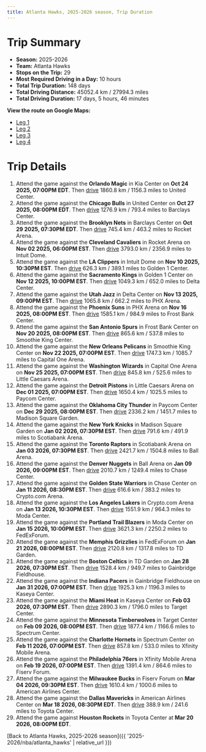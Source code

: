 ```yaml
---
title: Atlanta Hawks, 2025-2026 season, Trip Duration
---
```


# Trip Summary
- **Season:** 2025-2026
- **Team:** Atlanta Hawks
- **Stops on the Trip:** 29
- **Most Required Driving in a Day:** 10 hours
- **Total Trip Duration:** 148 days
- **Total Driving Distance:** 45052.4 km / 27994.3 miles
- **Total Driving Duration:** 17 days, 5 hours, 46 minutes

**View the route on Google Maps:**
- [Leg 1](https://www.google.com/maps/dir/Kia+Center+Orlando+FL/United+Center+Chicago+IL/Barclays+Center+Brooklyn+NY/Rocket+Arena+Cleveland+OH/Intuit+Dome+Inglewood+CA/Golden+1+Center+Sacramento+CA/Delta+Center+Salt+Lake+City+UT/PHX+Arena+Phoenix+AZ/Frost+Bank+Center+San+Antonio+TX/Smoothie+King+Center+New+Orleans+LA)
- [Leg 2](https://www.google.com/maps/dir/Smoothie+King+Center+New+Orleans+LA/Capital+One+Arena+Washington+DC/Little+Caesars+Arena+Detroit+MI/Paycom+Center+Oklahoma+City+OK/Madison+Square+Garden+New+York+NY/Scotiabank+Arena+Toronto+ON/Ball+Arena+Denver+CO/Chase+Center+San+Francisco+CA/Crypto.com+Arena+Los+Angeles+CA/Moda+Center+Portland+OR)
- [Leg 3](https://www.google.com/maps/dir/Moda+Center+Portland+OR/FedExForum+Memphis+TN/TD+Garden+Boston+MA/Gainbridge+Fieldhouse+Indianapolis+IN/Kaseya+Center+Miami+FL/Target+Center+Minneapolis+MN/Spectrum+Center+Charlotte+NC/Xfinity+Mobile+Arena+Philadelphia+PA/Fiserv+Forum+Milwaukee+WI/American+Airlines+Center+Dallas+TX)
- [Leg 4](https://www.google.com/maps/dir/American+Airlines+Center+Dallas+TX/Toyota+Center+Houston+TX)

# Trip Details
1. Attend the game against the **Orlando Magic** in Kia Center on **Oct 24 2025, 07:00PM EDT**. Then [drive](https://www.google.com/maps/dir/Kia+Center+Orlando+FL/United+Center+Chicago+IL) 1860.8 km / 1156.3 miles to United Center.
2. Attend the game against the **Chicago Bulls** in United Center on **Oct 27 2025, 08:00PM EDT**. Then [drive](https://www.google.com/maps/dir/United+Center+Chicago+IL/Barclays+Center+Brooklyn+NY) 1276.9 km / 793.4 miles to Barclays Center.
3. Attend the game against the **Brooklyn Nets** in Barclays Center on **Oct 29 2025, 07:30PM EDT**. Then [drive](https://www.google.com/maps/dir/Barclays+Center+Brooklyn+NY/Rocket+Arena+Cleveland+OH) 745.4 km / 463.2 miles to Rocket Arena.
4. Attend the game against the **Cleveland Cavaliers** in Rocket Arena on **Nov 02 2025, 06:00PM EST**. Then [drive](https://www.google.com/maps/dir/Rocket+Arena+Cleveland+OH/Intuit+Dome+Inglewood+CA) 3793.0 km / 2356.9 miles to Intuit Dome.
5. Attend the game against the **LA Clippers** in Intuit Dome on **Nov 10 2025, 10:30PM EST**. Then [drive](https://www.google.com/maps/dir/Intuit+Dome+Inglewood+CA/Golden+1+Center+Sacramento+CA) 626.3 km / 389.1 miles to Golden 1 Center.
6. Attend the game against the **Sacramento Kings** in Golden 1 Center on **Nov 12 2025, 10:00PM EST**. Then [drive](https://www.google.com/maps/dir/Golden+1+Center+Sacramento+CA/Delta+Center+Salt+Lake+City+UT) 1049.3 km / 652.0 miles to Delta Center.
7. Attend the game against the **Utah Jazz** in Delta Center on **Nov 13 2025, 09:00PM EST**. Then [drive](https://www.google.com/maps/dir/Delta+Center+Salt+Lake+City+UT/PHX+Arena+Phoenix+AZ) 1065.8 km / 662.2 miles to PHX Arena.
8. Attend the game against the **Phoenix Suns** in PHX Arena on **Nov 16 2025, 08:00PM EST**. Then [drive](https://www.google.com/maps/dir/PHX+Arena+Phoenix+AZ/Frost+Bank+Center+San+Antonio+TX) 1585.1 km / 984.9 miles to Frost Bank Center.
9. Attend the game against the **San Antonio Spurs** in Frost Bank Center on **Nov 20 2025, 08:00PM EST**. Then [drive](https://www.google.com/maps/dir/Frost+Bank+Center+San+Antonio+TX/Smoothie+King+Center+New+Orleans+LA) 865.6 km / 537.8 miles to Smoothie King Center.
10. Attend the game against the **New Orleans Pelicans** in Smoothie King Center on **Nov 22 2025, 07:00PM EST**. Then [drive](https://www.google.com/maps/dir/Smoothie+King+Center+New+Orleans+LA/Capital+One+Arena+Washington+DC) 1747.3 km / 1085.7 miles to Capital One Arena.
11. Attend the game against the **Washington Wizards** in Capital One Arena on **Nov 25 2025, 07:00PM EST**. Then [drive](https://www.google.com/maps/dir/Capital+One+Arena+Washington+DC/Little+Caesars+Arena+Detroit+MI) 845.8 km / 525.6 miles to Little Caesars Arena.
12. Attend the game against the **Detroit Pistons** in Little Caesars Arena on **Dec 01 2025, 07:00PM EST**. Then [drive](https://www.google.com/maps/dir/Little+Caesars+Arena+Detroit+MI/Paycom+Center+Oklahoma+City+OK) 1650.4 km / 1025.5 miles to Paycom Center.
13. Attend the game against the **Oklahoma City Thunder** in Paycom Center on **Dec 29 2025, 08:00PM EST**. Then [drive](https://www.google.com/maps/dir/Paycom+Center+Oklahoma+City+OK/Madison+Square+Garden+New+York+NY) 2336.2 km / 1451.7 miles to Madison Square Garden.
14. Attend the game against the **New York Knicks** in Madison Square Garden on **Jan 02 2026, 07:30PM EST**. Then [drive](https://www.google.com/maps/dir/Madison+Square+Garden+New+York+NY/Scotiabank+Arena+Toronto+ON) 791.6 km / 491.9 miles to Scotiabank Arena.
15. Attend the game against the **Toronto Raptors** in Scotiabank Arena on **Jan 03 2026, 07:30PM EST**. Then [drive](https://www.google.com/maps/dir/Scotiabank+Arena+Toronto+ON/Ball+Arena+Denver+CO) 2421.7 km / 1504.8 miles to Ball Arena.
16. Attend the game against the **Denver Nuggets** in Ball Arena on **Jan 09 2026, 09:00PM EST**. Then [drive](https://www.google.com/maps/dir/Ball+Arena+Denver+CO/Chase+Center+San+Francisco+CA) 2010.7 km / 1249.4 miles to Chase Center.
17. Attend the game against the **Golden State Warriors** in Chase Center on **Jan 11 2026, 08:30PM EST**. Then [drive](https://www.google.com/maps/dir/Chase+Center+San+Francisco+CA/Crypto.com+Arena+Los+Angeles+CA) 616.6 km / 383.2 miles to Crypto.com Arena.
18. Attend the game against the **Los Angeles Lakers** in Crypto.com Arena on **Jan 13 2026, 10:30PM EST**. Then [drive](https://www.google.com/maps/dir/Crypto.com+Arena+Los+Angeles+CA/Moda+Center+Portland+OR) 1551.9 km / 964.3 miles to Moda Center.
19. Attend the game against the **Portland Trail Blazers** in Moda Center on **Jan 15 2026, 10:00PM EST**. Then [drive](https://www.google.com/maps/dir/Moda+Center+Portland+OR/FedExForum+Memphis+TN) 3621.3 km / 2250.2 miles to FedExForum.
20. Attend the game against the **Memphis Grizzlies** in FedExForum on **Jan 21 2026, 08:00PM EST**. Then [drive](https://www.google.com/maps/dir/FedExForum+Memphis+TN/TD+Garden+Boston+MA) 2120.8 km / 1317.8 miles to TD Garden.
21. Attend the game against the **Boston Celtics** in TD Garden on **Jan 28 2026, 07:30PM EST**. Then [drive](https://www.google.com/maps/dir/TD+Garden+Boston+MA/Gainbridge+Fieldhouse+Indianapolis+IN) 1528.4 km / 949.7 miles to Gainbridge Fieldhouse.
22. Attend the game against the **Indiana Pacers** in Gainbridge Fieldhouse on **Jan 31 2026, 07:00PM EST**. Then [drive](https://www.google.com/maps/dir/Gainbridge+Fieldhouse+Indianapolis+IN/Kaseya+Center+Miami+FL) 1925.3 km / 1196.3 miles to Kaseya Center.
23. Attend the game against the **Miami Heat** in Kaseya Center on **Feb 03 2026, 07:30PM EST**. Then [drive](https://www.google.com/maps/dir/Kaseya+Center+Miami+FL/Target+Center+Minneapolis+MN) 2890.3 km / 1796.0 miles to Target Center.
24. Attend the game against the **Minnesota Timberwolves** in Target Center on **Feb 09 2026, 08:00PM EST**. Then [drive](https://www.google.com/maps/dir/Target+Center+Minneapolis+MN/Spectrum+Center+Charlotte+NC) 1877.4 km / 1166.6 miles to Spectrum Center.
25. Attend the game against the **Charlotte Hornets** in Spectrum Center on **Feb 11 2026, 07:00PM EST**. Then [drive](https://www.google.com/maps/dir/Spectrum+Center+Charlotte+NC/Xfinity+Mobile+Arena+Philadelphia+PA) 857.8 km / 533.0 miles to Xfinity Mobile Arena.
26. Attend the game against the **Philadelphia 76ers** in Xfinity Mobile Arena on **Feb 19 2026, 07:00PM EST**. Then [drive](https://www.google.com/maps/dir/Xfinity+Mobile+Arena+Philadelphia+PA/Fiserv+Forum+Milwaukee+WI) 1391.4 km / 864.6 miles to Fiserv Forum.
27. Attend the game against the **Milwaukee Bucks** in Fiserv Forum on **Mar 04 2026, 09:30PM EST**. Then [drive](https://www.google.com/maps/dir/Fiserv+Forum+Milwaukee+WI/American+Airlines+Center+Dallas+TX) 1610.4 km / 1000.6 miles to American Airlines Center.
28. Attend the game against the **Dallas Mavericks** in American Airlines Center on **Mar 18 2026, 08:30PM EDT**. Then [drive](https://www.google.com/maps/dir/American+Airlines+Center+Dallas+TX/Toyota+Center+Houston+TX) 388.9 km / 241.6 miles to Toyota Center.
29. Attend the game against **Houston Rockets** in Toyota Center at **Mar 20 2026, 08:00PM EDT**.

[Back to Atlanta Hawks, 2025-2026 season]({{ '2025-2026/nba/atlanta_hawks' | relative_url }})
